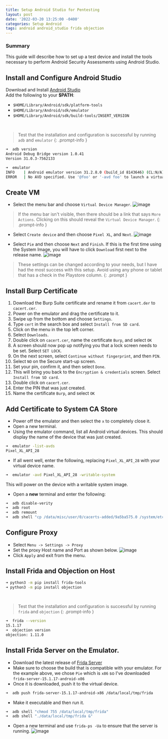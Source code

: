 ```yaml
---
title: Setup Android Studio for Pentesting
layout: post
date: '2022-03-20 13:25:00 -0400'
categories: Setup Android
tags: android android_studio frida objection
---
```


### Summary
This guide will describe how to set up a test device and install the tools necessary to perform Android Security Assessments using Android Studio. 

## Install and Configure Android Studio
Download and Install [Android Studio](https://developer.android.com/studio)
<br>Add the following to your **$PATH**: 
* `$HOME/Library/Android/sdk/platform-tools`
* `$HOME/Library/Android/sdk/emulator`
* `$HOME/Library/Android/sdk/build-tools/INSERT_VERSION`

<br>

> Test that the installation and configuration is successful by running `adb` and `emulator`
{: .prompt-info }


```bash
➜  adb version
Android Debug Bridge version 1.0.41
Version 31.0.3-7562133

➜  emulator
INFO    | Android emulator version 31.2.8.0 (build_id 8143646) (CL:N/A)
ERROR   | No AVD specified. Use '@foo' or '-avd foo' to launch a virtual device named 'foo'
```

## Create VM
- Select the menu bar and choose `Virtual Device Manager`. 
![image](/assets/images/android_setup/VirtDevice.png)
> If the menu bar isn't visible, then there should be a link that says `More Actions`. Clicking on this should reveal the `Virtual Device Manager`.
{: .prompt-info }

- Select `Create device` and then choose `Pixel XL`, and `Next`.
![image](/assets/images/android_setup/CreateDevice.png)

- Select `Pie` and then choose `Next` and `Finish`. If this is the first time using the System Image, you will have to click `Download` first next to the release name.
![image](/assets/images/android_setup/Hardware.png)

> These settings can be changed according to your needs, but I have had the most success with this setup.
Avoid using any phone or tablet that has a check in the Playstore column.
{: .prompt }

## Install Burp Certificate
1. Download the Burp Suite certificate and rename it from `cacert.der` to `cacert.cer`.
2. Power on the emulator and drag the certificate to it.
3. Swipe up from the bottom and choose `Settings`.
4. Type `cert` in the search box and select `Install from SD card`.
5. Click on the menu in the top left corner.
6. Select `Downloads`.
7. Double click on `cacert.cer`, name the certificate `Burp`, and select `OK`
8. A screen should now pop up notifying you that a lock screen needs to be set. Select `SET LOCK`.
9. On the next screen, select `Continue without fingerprint`, and then `PIN`.
10. Select `NO` on the Secure start-up screen.
11. Set your pin, confirm it, and then select `Done`.
12. This will bring you back to the `Encryption & credentials` screen. Select `Install from SD card`.
13. Double click on `cacert.cer`.
14. Enter the PIN that was just created.
15. Name the certificate `Burp`, and select `OK`

## Add Certificate to System CA Store
* Power off the emulator and then select the `x` to completely close it.
* Open a new terminal.
* Using the emulator command, list all Android virtual devices. This should display the name of the device that was just created. 
```bash
➜  emulator -list-avds
Pixel_XL_API_28
```
* If all went well, enter the following, replacing `Pixel_XL_API_28` with your virtual device name.
```bash
➜  emulator -avd Pixel_XL_API_28 -writable-system
```
This will power on the device with a writable system image. 

* Open a **new** terminal and enter the following:
```bash
➜  adb disable-verity
➜  adb root
➜  adb remount
➜  adb shell "cp /data/misc/user/0/cacerts-added/9a5ba575.0 /system/etc/security/cacerts"
```

## Configure Proxy
* Select `Menu -> Settings -> Proxy`
* Set the proxy Host name and Port as shown below.
![image](/assets/images/android_setup/Proxy.png)
* Click `Apply` and exit from the menu.

## Install Frida and Objection on Host
```bash
➜ python3 -m pip install frida-tools
➜ python3 -m pip install objection
```

<br>

> Test that the installation and configuration is successful by running `frida` and `objection`
{: .prompt-info }

```bash
➜  frida --version
15.1.17
➜  objection version
objection: 1.11.0
```


## Install Frida Server on the Emulator.
* Download the latest release of [Frida Server](https://github.com/frida/frida/releases)
* Make sure to choose the build that is compatible with your emulator. For the example above, we chose `Pie` which is `x86` so I've downloaded `frida-server-15.1.17-android-x86`
* Once it is downloaded, push it to the virtual device.
```bash
➜  adb push frida-server-15.1.17-android-x86 /data/local/tmp/frida
```
* Make it executable and then run it.
```bash
➜  adb shell "chmod 755 /data/local/tmp/frida"
➜  adb shell "./data/local/tmp/frida &"
```

* Open a new terminal and use `frida-ps -Ua` to ensure that the server is running.
![image](/assets/images/android_setup/frida_install.png)

